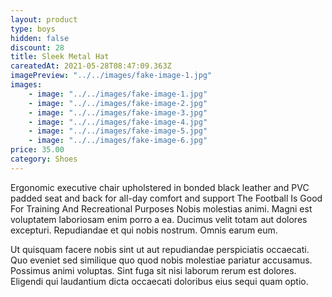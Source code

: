 ```yaml
---
layout: product
type: boys
hidden: false
discount: 28
title: Sleek Metal Hat
careatedAt: 2021-05-28T08:47:09.363Z
imagePreview: "../../images/fake-image-1.jpg"
images:
    - image: "../../images/fake-image-1.jpg"
    - image: "../../images/fake-image-2.jpg"
    - image: "../../images/fake-image-3.jpg"
    - image: "../../images/fake-image-4.jpg"
    - image: "../../images/fake-image-5.jpg"
    - image: "../../images/fake-image-6.jpg"
price: 35.00
category: Shoes
---
```

Ergonomic executive chair upholstered in bonded black leather and PVC padded seat and back for all-day comfort and support
The Football Is Good For Training And Recreational Purposes
Nobis molestias animi. Magni est voluptatem laboriosam enim porro a ea. Ducimus velit totam aut dolores excepturi. Repudiandae et qui nobis nostrum. Omnis earum eum.
 Ut quisquam facere nobis sint ut aut repudiandae perspiciatis occaecati. Quo eveniet sed similique quo quod nobis molestiae pariatur accusamus. Possimus animi voluptas. Sint fuga sit nisi laborum rerum est dolores. Eligendi qui laudantium dicta occaecati doloribus eius sequi quam optio.
